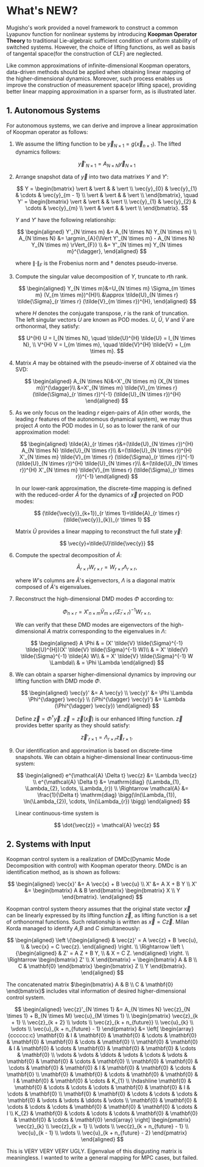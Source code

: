 <!--
 * @Author: CTC 2801320287@qq.com
 * @Date: 2023-08-05 16:16:25
 * @LastEditors: CTC 2801320287@qq.com
 * @LastEditTime: 2023-08-09 20:10:21
 * @Description: Koopman Common Control Lyapunov Function
 * 
 * Copyright (c) 2023 by ${git_name_email}, All Rights Reserved. 
-->
# What's NEW?

Mugisho's work provided a novel framework to construct a common Lyapunov function for nonlinear systems by introducing **Koopman Operator Theory** to traditional Lie-algebraic sufficient condition of uniform stability of switched systems. However, the choice of lifting functions, as well as basis of tangental space(for the construction of CLF) are neglected.

Like common approximations of infinite-dimensional Koopman operators, data-driven methods should be applied when obtaining linear mapping of the higher-dimensional dynamics. Moreover, such process enables us improve the construction of measurement space(or lifting space), providing better linear mapping approximation in a sparser form, as is illustrated later.

## 1. Autonomous Systems

For autonomous systems, we can derive and improve a linear approximation of Koopman operator as follows:

1. We assume the lifting function to be $\vec{y}_{N \times 1} = g(\vec{x}_{n \times 1})$. The lifted dynamics follows:

   $$
   \vec{y}'_{N \times 1} = A_{N \times N} \vec{y}_{N \times 1}
   $$

2. Arrange snapshot data of $\vec{y}$ into two data matrixes $Y$ and $Y'$:

   $$
   Y = \begin{bmatrix}
    \vert & \vert & & \vert \\
    \vec{y}_{0} & \vec{y}_{1} & \cdots & \vec{y}_{m - 1} \\
    \vert & \vert & & \vert \\
   \end{bmatrix}, \quad
   Y' = \begin{bmatrix}
    \vert & \vert & & \vert \\
    \vec{y}_{1} & \vec{y}_{2} & \cdots & \vec{y}_{m} \\
    \vert & \vert & & \vert \\
   \end{bmatrix}.
   $$

   $Y$ and $Y'$ have the following relationship:

   $$
   \begin{aligned}
    Y'_{N \times m} &= A_{N \times N} Y_{N \times m} \\
    A_{N \times N} &= \argmin_{A}{\lVert Y'_{N \times m} - A_{N \times N} Y_{N \times m} \rVert_{F}} \\
    &= Y'_{N \times m} Y_{N \times m}^{\dagger},
   \end{aligned}
   $$

   where $\lVert \cdot \rVert_{F}$ is the Frobenius norm and $\dagger$ denotes pseudo-inverse.
3. Compute the singular value decomposition of $Y$, truncate to $r$th rank.

   $$
   \begin{aligned}
   Y_{N \times m}&=U_{N \times m} \Sigma_{m \times m} (V_{m \times m})^{H}\\
   &\approx \tilde{U}_{N \times r} \tilde{\Sigma}_{r \times r} (\tilde{V}_{m \times r})^{H},
   \end{aligned}
   $$

   where $H$ denotes the conjugate transpose, $r$ is the rank of truncation. The left singular vectors $U$ are known as POD modes. $U$, $\tilde{U}$, $V$ and $\tilde{V}$ are orthonormal, they satisfy:

   $$
   U^{H} U = I_{N \times N}, \quad \tilde{U}^{H} \tilde{U} = I_{N \times N}, \\
   V^{H} V = I_{m \times m}, \quad \tilde{V}^{H} \tilde{V} = I_{m \times m}.
   $$

4. Matrix $A$ may be obtained with the pseudo-inverse of $X$ obtained via the SVD:

   $$
   \begin{aligned}
      A_{N \times N}&=X'_{N \times m} (X_{N \times m})^{\dagger}\\
      &=X'_{N \times m} \tilde{V}_{m \times r} (\tilde{\Sigma}_{r \times r})^{-1} (\tilde{U}_{N \times r})^{H}
   \end{aligned}
   $$

5. As we only focus on the leading $r$ eigen-pairs of $A$(in other words, the leading $r$ features of the autonomous dynamical system), we may thus project $A$ onto the POD modes in $U$, so as to lower the rank of our approximation model:

   $$
   \begin{aligned}
   \tilde{A}_{r \times r}&=(\tilde{U}_{N \times r})^{H} A_{N \times N} \tilde{U}_{N \times r}\\
   &=(\tilde{U}_{N \times r})^{H} X'_{N \times m} \tilde{V}_{m \times r} (\tilde{\Sigma}_{r \times r})^{-1} (\tilde{U}_{N \times r})^{H} \tilde{U}_{N \times r}\\
   &=(\tilde{U}_{N \times r})^{H} X'_{N \times m} \tilde{V}_{m \times r} (\tilde{\Sigma}_{r \times r})^{-1}
   \end{aligned}
   $$

   In our lower-rank approximation, the discrete-time mapping is defined with the reduced-order $\tilde{A}$ for the dynamics of $\vec{x}$ projected on POD modes:

   $$
   (\tilde{\vec{y}}_{k+1})_{r \times 1}=\tilde{A}_{r \times r} (\tilde{\vec{y}}_{k})_{r \times 1}
   $$

   Matrix $\tilde{U}$ provides a linear mapping to reconstruct the full state $\vec{y}$:

   $$
   \vec{y}=\tilde{U}\tilde{\vec{y}}
   $$

6. Compute the spectral decomposition of $\tilde{A}$:

   $$
   \tilde{A}_{r \times r} W_{r \times r}=W_{r \times r} \Lambda_{r \times r},
   $$

   where $W$'s columns are $\tilde{A}$'s eigenvectors, $\Lambda$ is a diagonal matrix composed of $\tilde{A}$'s eigenvalues.

7. Reconstruct the high-dimensional DMD modes $\Phi$ according to:

   $$
   \Phi_{n \times r} = X'_{n \times m} \tilde{V}_{m \times r} (\tilde{\Sigma}_{r \times r})^{-1} W_{r \times r},
   $$

   We can verify that these DMD modes are eigenvectors of the high-dimensional $A$ matrix corresponding to the eigenvalues in $\Lambda$:

   $$
   \begin{aligned}
   A \Phi & = (X' \tilde{V} \tilde{\Sigma}^{-1} \tilde{U}^{H})(X' \tilde{V} \tilde{\Sigma}^{-1} W)\\
   & = X' \tilde{V} \tilde{\Sigma}^{-1} \tilde{A} W\\
   & = X' \tilde{V} \tilde{\Sigma}^{-1} W \Lambda\\
   & = \Phi \Lambda
   \end{aligned}
   $$
8. We can obtain a sparser higher-dimensional dynamics by improving our lifting function with DMD mode $\Phi$.

   $$
   \begin{aligned}
      \vec{y}' &= A \vec{y} \\
      \vec{y}' &= \Phi \Lambda \Phi^{\dagger} \vec{y} \\
      (\Phi^{\dagger} \vec{y}') &= \Lambda (\Phi^{\dagger} \vec{y})
   \end{aligned}
   $$

   Define $\vec{z} = \Phi^{\dagger} \vec{y}$. $\vec{z} = \vec{z}(\vec{x})$ is our enhanced lifting function. $\vec{z}$ provides better sparity as they should satisfy:

   $$
   \vec{z}'_{r \times 1} = \Lambda_{r \times r} \vec{z}_{r \times 1}.
   $$

9. Our identification and approximation is based on discrete-time snapshots. We can obtain a higher-dimensional linear continuous-time system:

   $$
   \begin{aligned}
      e^{\mathcal{A} \Delta t} \vec{z} &= \Lambda \vec{z} \\
      e^{\mathcal{A} \Delta t} &= \mathrm{diag} (\Lambda_{1}, \Lambda_{2}, \cdots, \Lambda_{r}) \\
      \Rightarrow \mathcal{A} &= \frac{1}{\Delta t} \mathrm{diag} \bigg(\ln(\Lambda_{1}), \ln(\Lambda_{2}), \cdots, \ln(\Lambda_{r}) \bigg)
   \end{aligned}
   $$

   Linear continuous-time system is

   $$
   \dot{\vec{z}} = \mathcal{A} \vec{z}
   $$

## 2. Systems with Input

Koopman control system is a realization of DMDc(Dynamic Mode Decomposition with control) with Koopman operator theory. DMDc is an identification method, as is shown as follows:

$$
\begin{aligned}
   \vec{x}' &= A \vec{x} + B \vec{u} \\
   X' &= A X + B Y \\
   X' &= \begin{bmatrix}
      A & B
   \end{bmatrix} \begin{bmatrix}
      X \\ Y
   \end{bmatrix}.
\end{aligned}
$$

Koopman control system theory assumes that the original state vector $\vec{x}$ can be linearly expressed by its lifting function $\vec{z}$, as lifting function is a set of orthonormal functions. Such relationship is written as $\vec{x} = C \vec{z}$. Milan Korda managed to identify $A$,$B$ and $C$ simultaneously:

$$
\begin{aligned}
   \left \{\begin{aligned}
      & \vec{z}' = A \vec{z} + B \vec{u}, \\
      & \vec{x} = C \vec{z}.
   \end{aligned} \right. \\
   \Rightarrow \left \{\begin{aligned}
      & Z' = A Z + B Y, \\
      & X = C Z.
   \end{aligned} \right. \\
   \Rightarrow \begin{bmatrix}
      Z' \\ X
   \end{bmatrix} = \begin{bmatrix}
      A & B \\
      C & \mathbf{0}
   \end{bmatrix} \begin{bmatrix}
      Z \\ Y
   \end{bmatrix}.
\end{aligned}
$$

The concatenated matrix $\begin{bmatrix}
   A & B \\
   C & \mathbf{0}
\end{bmatrix}$ includes vital information of desired higher-dimensional control system.

$$
\begin{aligned}
   \vec{z}'_{N \times 1} &= A_{N \times N} \vec{z}_{N \times 1} + B_{N \times M} \vec{u}_{M \times 1} \\
   \begin{pmatrix}
      \vec{z}_{k + 1} \\
      \vec{z}_{k + 2} \\
      \vdots \\
      \vec{z}_{k + n_{future}} \\
      \vec{u}_{k} \\
      \vdots \\
      \vec{u}_{k + n_{future} - 1}
   \end{pmatrix} &= \left[ \begin{array}{cccccc:c}
      \mathbf{0} & I & \mathbf{0} & \mathbf{0} & \cdots & \mathbf{0} & \mathbf{0} & \mathbf{0} & \cdots & \mathbf{0} \\
      \mathbf{0} & \mathbf{0} & I & \mathbf{0} & \cdots & \mathbf{0} & \mathbf{0} & \mathbf{0} & \cdots & \mathbf{0} \\
      \vdots & \vdots & \ddots & \vdots & \cdots & \vdots & \mathbf{0} & \mathbf{0} & \cdots & \mathbf{0} \\
      \mathbf{0} & \mathbf{0} & \cdots & \mathbf{0} & \mathbf{0} & I & \mathbf{0} & \mathbf{0} & \cdots & \mathbf{0} \\
      \mathbf{0} & \mathbf{0} & \cdots & \mathbf{0} & \mathbf{0} & I & \mathbf{0} & \mathbf{0} & \cdots & K_{1} \\ \hdashline
      \mathbf{0} & \mathbf{0} & \cdots & \cdots & \cdots & \mathbf{0} & \mathbf{0} & I & \cdots & \mathbf{0} \\
      \mathbf{0} & \mathbf{0} & \cdots & \cdots & \cdots & \mathbf{0} & \vdots & \vdots & \ddots & \vdots \\
      \mathbf{0} & \mathbf{0} & \cdots & \cdots & \cdots & \mathbf{0} & \mathbf{0} & \mathbf{0} & \cdots & I \\
      K_{2} & \mathbf{0} & \cdots & \cdots & \cdots & \mathbf{0} & \mathbf{0} & \mathbf{0} & \cdots & \mathbf{0}
   \end{array} \right] \begin{pmatrix}
      \vec{z}_{k} \\
      \vec{z}_{k + 1} \\
      \vdots \\
      \vec{z}_{k + n_{future} - 1} \\
      \vec{u}_{k - 1} \\
      \vdots \\
      \vec{u}_{k + n_{future} - 2}
   \end{pmatrix}
\end{aligned}
$$

This is VERY VERY VERY UGLY. Eigenvalue of this disgusting matrix is meaningless. I wanted to write a general mapping for MPC cases, but failed.
